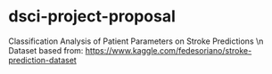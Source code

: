 # dsci-project-proposal

Classification Analysis of Patient Parameters on Stroke Predictions \n
Dataset based from: https://www.kaggle.com/fedesoriano/stroke-prediction-dataset
